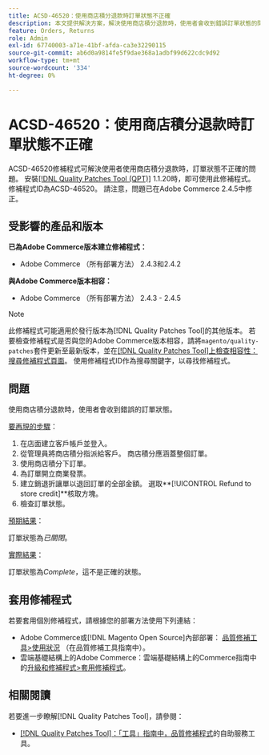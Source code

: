 ```yaml
---
title: ACSD-46520：使用商店積分退款時訂單狀態不正確
description: 本文提供解決方案，解決使用商店積分退款時，使用者會收到錯誤訂單狀態的問題。
feature: Orders, Returns
role: Admin
exl-id: 67740003-a71e-41bf-afda-ca3e32290115
source-git-commit: ab6d0a9814fe5f9dae368a1adbf99d622cdc9d92
workflow-type: tm+mt
source-wordcount: '334'
ht-degree: 0%

---
```


# ACSD-46520：使用商店積分退款時訂單狀態不正確

ACSD-46520修補程式可解決使用者使用商店積分退款時，訂單狀態不正確的問題。 安裝[[!DNL Quality Patches Tool (QPT)]](https://experienceleague.adobe.com/en/docs/commerce-knowledge-base/kb/announcements/commerce-announcements/magento-quality-patches-released-new-tool-to-self-serve-quality-patches) 1.1.20時，即可使用此修補程式。 修補程式ID為ACSD-46520。 請注意，問題已在Adobe Commerce 2.4.5中修正。

## 受影響的產品和版本

**已為Adobe Commerce版本建立修補程式：**

* Adobe Commerce （所有部署方法） 2.4.3和2.4.2

**與Adobe Commerce版本相容：**

* Adobe Commerce （所有部署方法） 2.4.3 - 2.4.5

>[!NOTE]
>
>此修補程式可能適用於發行版本為[!DNL Quality Patches Tool]的其他版本。 若要檢查修補程式是否與您的Adobe Commerce版本相容，請將`magento/quality-patches`套件更新至最新版本，並在[[!DNL Quality Patches Tool]上檢查相容性：搜尋修補程式頁面](https://experienceleague.adobe.com/tools/commerce-quality-patches/index.html)。 使用修補程式ID作為搜尋關鍵字，以尋找修補程式。

## 問題

使用商店積分退款時，使用者會收到錯誤的訂單狀態。

<u>要再現的步驟</u>：

1. 在店面建立客戶帳戶並登入。
1. 從管理員將商店積分指派給客戶。 商店積分應涵蓋整個訂單。
1. 使用商店積分下訂單。
1. 為訂單開立商業發票。
1. 建立銷退折讓單以退回訂單的全部金額。
選取**[!UICONTROL Refund to store credit]**&#x200B;核取方塊。
1. 檢查訂單狀態。

<u>預期結果</u>：

訂單狀態為&#x200B;*已關閉*。

<u>實際結果</u>：

訂單狀態為&#x200B;*Complete*，這不是正確的狀態。

## 套用修補程式

若要套用個別修補程式，請根據您的部署方法使用下列連結：

* Adobe Commerce或[!DNL Magento Open Source]內部部署： [品質修補工具>使用狀況](/help/tools/quality-patches-tool/usage.md) （在品質修補工具指南中）。
* 雲端基礎結構上的Adobe Commerce：雲端基礎結構上的Commerce指南中的[升級和修補程式>套用修補程式](https://experienceleague.adobe.com/docs/commerce-cloud-service/user-guide/develop/upgrade/apply-patches.html)。

## 相關閱讀

若要進一步瞭解[!DNL Quality Patches Tool]，請參閱：

* [[!DNL Quality Patches Tool]：「工具」指南中，品質修補程式](/help/tools/quality-patches-tool/quality-patches-tool-to-self-serve-quality-patches.md)的自助服務工具。
